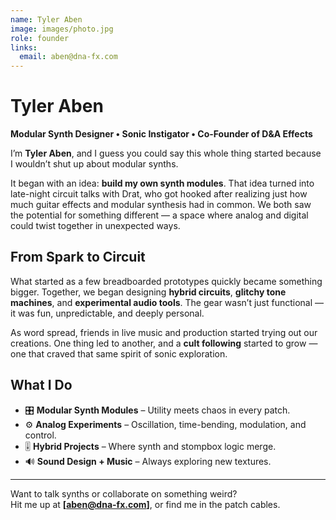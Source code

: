 ```yaml
---
name: Tyler Aben
image: images/photo.jpg
role: founder
links:
  email: aben@dna-fx.com
---
```


# Tyler Aben  
**Modular Synth Designer • Sonic Instigator • Co-Founder of D&A Effects**  

I’m **Tyler Aben**, and I guess you could say this whole thing started because I wouldn’t shut up about modular synths.

It began with an idea: **build my own synth modules**. That idea turned into late-night circuit talks with Drat, who got hooked after realizing just how much guitar effects and modular synthesis had in common. We both saw the potential for something different — a space where analog and digital could twist together in unexpected ways.

## From Spark to Circuit

What started as a few breadboarded prototypes quickly became something bigger. Together, we began designing **hybrid circuits**, **glitchy tone machines**, and **experimental audio tools**. The gear wasn’t just functional — it was fun, unpredictable, and deeply personal.

As word spread, friends in live music and production started trying out our creations. One thing led to another, and a **cult following** started to grow — one that craved that same spirit of sonic exploration.

## What I Do

- 🎛 **Modular Synth Modules** – Utility meets chaos in every patch.
- ⚙️ **Analog Experiments** – Oscillation, time-bending, modulation, and control.
- 🎚 **Hybrid Projects** – Where synth and stompbox logic merge.
- 🔊 **Sound Design + Music** – Always exploring new textures.

---

Want to talk synths or collaborate on something weird?  
Hit me up at **[aben@dna-fx.com]**, or find me in the patch cables.